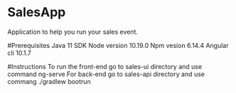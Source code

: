 # SalesApp

Application to help you run your sales event. 

#Prerequisites 
Java 11 SDK
Node version 10.19.0
Npm vesion 6.14.4
Angular cli 10.1.7

#Instructions
To run the front-end go to sales-ui directory and use command ng-serve
For back-end go to sales-api directory and use commang ./gradlew bootrun
